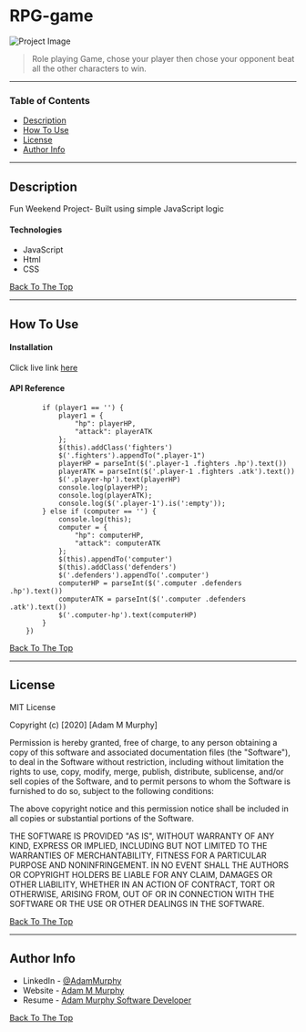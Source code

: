 # RPG-game

![Project Image](https://wallpapercave.com/wp/wp2412746.jpg)

> Role playing Game, chose your player then chose your opponent beat all the other characters to win.

---

### Table of Contents

- [Description](#description)
- [How To Use](#how-to-use)
- [License](#license)
- [Author Info](#author-info)

---

## Description

Fun Weekend Project- Built using simple JavaScript logic

#### Technologies

- JavaScript
- Html
- CSS

[Back To The Top](#RPG-game)

---

## How To Use

#### Installation

Click live link [here](https://adamm285.github.io/unit-4-game/)

#### API Reference

```    $(".batman, .superman, .joker, .two-face").on("click", function () {
        if (player1 == '') {
            player1 = {
                "hp": playerHP,
                "attack": playerATK
            };
            $(this).addClass('fighters')
            $('.fighters').appendTo(".player-1")
            playerHP = parseInt($('.player-1 .fighters .hp').text())
            playerATK = parseInt($('.player-1 .fighters .atk').text())
            $('.player-hp').text(playerHP)
            console.log(playerHP);
            console.log(playerATK);
            console.log($('.player-1').is(':empty'));
        } else if (computer == '') {
            console.log(this);
            computer = {
                "hp": computerHP,
                "attack": computerATK
            };
            $(this).appendTo('computer')
            $(this).addClass('defenders')
            $('.defenders').appendTo('.computer')
            computerHP = parseInt($('.computer .defenders .hp').text())
            computerATK = parseInt($('.computer .defenders .atk').text())
            $('.computer-hp').text(computerHP)
        }
    })
```
[Back To The Top](#RPG-game)

---

## License

MIT License

Copyright (c) [2020] [Adam M Murphy]

Permission is hereby granted, free of charge, to any person obtaining a copy
of this software and associated documentation files (the "Software"), to deal
in the Software without restriction, including without limitation the rights
to use, copy, modify, merge, publish, distribute, sublicense, and/or sell
copies of the Software, and to permit persons to whom the Software is
furnished to do so, subject to the following conditions:

The above copyright notice and this permission notice shall be included in all
copies or substantial portions of the Software.

THE SOFTWARE IS PROVIDED "AS IS", WITHOUT WARRANTY OF ANY KIND, EXPRESS OR
IMPLIED, INCLUDING BUT NOT LIMITED TO THE WARRANTIES OF MERCHANTABILITY,
FITNESS FOR A PARTICULAR PURPOSE AND NONINFRINGEMENT. IN NO EVENT SHALL THE
AUTHORS OR COPYRIGHT HOLDERS BE LIABLE FOR ANY CLAIM, DAMAGES OR OTHER
LIABILITY, WHETHER IN AN ACTION OF CONTRACT, TORT OR OTHERWISE, ARISING FROM,
OUT OF OR IN CONNECTION WITH THE SOFTWARE OR THE USE OR OTHER DEALINGS IN THE
SOFTWARE.

[Back To The Top](#RPG-game)

---

## Author Info

- LinkedIn - [@AdamMurphy](https://Linkedin.com/in/Adam-Murphy-73690bbb/)
- Website - [Adam M Murphy](https://adamm285.github.io/AdamMurphy'sPortfolio/)
- Resume - [Adam Murphy Software Developer](https://docs.google.com/document/d/1GLxDLwlrQkmdugH2Xl9MsOv5Rz6rmzqqSrbzfTZ-R3E/edit?usp=sharing)

[Back To The Top](#RPG-game)
